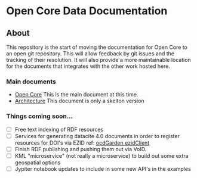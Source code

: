 # Open Core Data Documentation

## About
This repository is the start of moving the documentation for Open Core to an open git repository.
This will allow feedback by git issues and the tracking of their resolution.  It will 
also provide a more maintainable location for the documents that integrates with the 
other work hosted here.


### Main documents
* [Open Core](./OpenCore.md)  This is the main document at this time.
* [Architecture](./Architecture.md)  This document is only a skelton version


### Things coming soon...

- [ ] Free text indexing of RDF resources
- [ ] Services for generating datacite 4.0 documents in order to register resources for DOI's 
via EZID ref: [ocdGarden ezidClient](https://github.com/OpenCoreData/ocdGarden/tree/master/ezidClient)
- [ ] Finish RDF publishing and pushing them out via VoID.  
- [ ] KML "microservice" (not really a microservice) to build out some extra geospatial options
- [ ] Jypiter notebook updates to include in some new API's in the examples